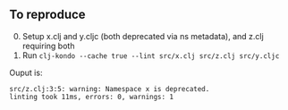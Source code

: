 ## To reproduce
 
 0. Setup x.clj and y.cljc (both deprecated via ns metadata), and z.clj requiring both
 1. Run `clj-kondo --cache true --lint src/x.clj src/z.clj src/y.cljc`
 
Ouput is:
```
src/z.clj:3:5: warning: Namespace x is deprecated.
linting took 11ms, errors: 0, warnings: 1
```
